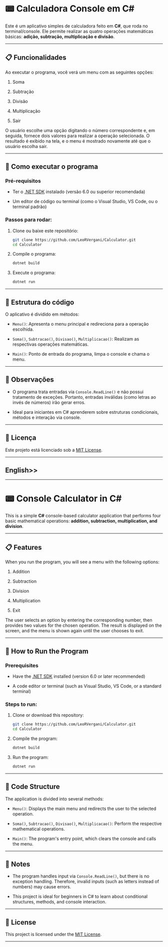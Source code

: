 # 📟 Calculadora Console em C#

Este é um aplicativo simples de calculadora feito em **C#**, que roda no terminal/console. Ele permite realizar as quatro operações matemáticas básicas: **adição, subtração, multiplicação e divisão**.

----------

## 📋 Funcionalidades

Ao executar o programa, você verá um menu com as seguintes opções:

1.  Soma
    
2.  Subtração
    
3.  Divisão
    
4.  Multiplicação
    
5.  Sair
    

O usuário escolhe uma opção digitando o número correspondente e, em seguida, fornece dois valores para realizar a operação selecionada. O resultado é exibido na tela, e o menu é mostrado novamente até que o usuário escolha sair.

----------

## 🚀 Como executar o programa

### Pré-requisitos

-   Ter o [.NET SDK](https://dotnet.microsoft.com/en-us/download) instalado (versão 6.0 ou superior recomendada)
    
-   Um editor de código ou terminal (como o Visual Studio, VS Code, ou o terminal padrão)
    

### Passos para rodar:

1.  Clone ou baixe este repositório:
    
    ```bash
    git clone https://github.com/LeoRVergani/Calculator.git
    cd Calculator
    
    ```
    
2.  Compile o programa:
    
    ```bash
    dotnet build
    
    ```
    
3.  Execute o programa:
    
    ```bash
    dotnet run
    
    ```
    

----------

## 🧠 Estrutura do código

O aplicativo é dividido em métodos:

-   `Menu()`: Apresenta o menu principal e redireciona para a operação escolhida.
    
-   `Soma()`, `Subtracao()`, `Divisao()`, `Multiplicacao()`: Realizam as respectivas operações matemáticas.
    
-   `Main()`: Ponto de entrada do programa, limpa o console e chama o menu.
    

----------

## 📌 Observações

-   O programa trata entradas via `Console.ReadLine()` e não possui tratamento de exceções. Portanto, entradas inválidas (como letras ao invés de números) irão gerar erros.
    
-   Ideal para iniciantes em C# aprenderem sobre estruturas condicionais, métodos e interação via console.
    

----------

## 📄 Licença

Este projeto está licenciado sob a [MIT License](https://chatgpt.com/c/LICENSE).

----------
## English>>
----------

# 📟 Console Calculator in C#

This is a simple **C#** console-based calculator application that performs four basic mathematical operations: **addition, subtraction, multiplication, and division**.

----------

## 📋 Features

When you run the program, you will see a menu with the following options:

1.  Addition
    
2.  Subtraction
    
3.  Division
    
4.  Multiplication
    
5.  Exit
    

The user selects an option by entering the corresponding number, then provides two values for the chosen operation. The result is displayed on the screen, and the menu is shown again until the user chooses to exit.

----------

## 🚀 How to Run the Program

### Prerequisites

-   Have the [.NET SDK](https://dotnet.microsoft.com/en-us/download) installed (version 6.0 or later recommended)
    
-   A code editor or terminal (such as Visual Studio, VS Code, or a standard terminal)
    

### Steps to run:

1.  Clone or download this repository:
    
    ```bash
    git clone https://github.com/LeoRVergani/Calculator.git
    cd Calculator
    
    ```
    
2.  Compile the program:
    
    ```bash
    dotnet build
    
    ```
    
3.  Run the program:
    
    ```bash
    dotnet run
    
    ```
    

----------

## 🧠 Code Structure

The application is divided into several methods:

-   `Menu()`: Displays the main menu and redirects the user to the selected operation.
    
-   `Soma()`, `Subtracao()`, `Divisao()`, `Multiplicacao()`: Perform the respective mathematical operations.
    
-   `Main()`: The program's entry point, which clears the console and calls the menu.
    

----------

## 📌 Notes

-   The program handles input via `Console.ReadLine()`, but there is no exception handling. Therefore, invalid inputs (such as letters instead of numbers) may cause errors.
    
-   This project is ideal for beginners in C# to learn about conditional structures, methods, and console interaction.
    

----------

## 📄 License

This project is licensed under the [MIT License](https://chatgpt.com/c/LICENSE).

----------

